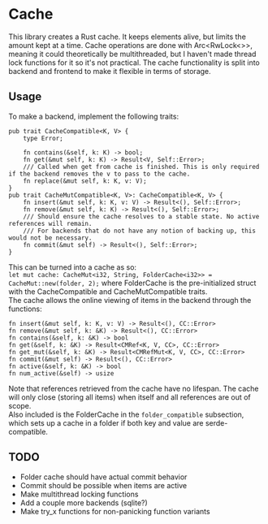 # Cache
This library creates a Rust cache. It keeps elements alive, but limits the amount kept at a time. Cache operations are done with Arc<RwLock<>>, meaning it could theoretically be multithreaded, but I haven't made thread lock functions for it so it's not practical. The cache functionality is split into backend and frontend to make it flexible in terms of storage.
## Usage
To make a backend, implement the following traits:  
```
pub trait CacheCompatible<K, V> {
    type Error;

    fn contains(&self, k: K) -> bool;
    fn get(&mut self, k: K) -> Result<V, Self::Error>;
    /// Called when get from cache is finished. This is only required if the backend removes the v to pass to the cache.
    fn replace(&mut self, k: K, v: V);
}
pub trait CacheMutCompatible<K, V>: CacheCompatible<K, V> {
    fn insert(&mut self, k: K, v: V) -> Result<(), Self::Error>;
    fn remove(&mut self, k: K) -> Result<(), Self::Error>;
    /// Should ensure the cache resolves to a stable state. No active references will remain.
    /// For backends that do not have any notion of backing up, this would not be necessary.
    fn commit(&mut self) -> Result<(), Self::Error>;
}
```
This can be turned into a cache as so:  
`let mut cache: CacheMut<i32, String, FolderCache<i32>> = CacheMut::new(folder, 2);`
where FolderCache<V> is the pre-initialized struct with the CacheCompatible and CacheMutCompatible traits.  
The cache allows the online viewing of items in the backend through the functions:  
```
fn insert(&mut self, k: K, v: V) -> Result<(), CC::Error>
fn remove(&mut self, k: &K) -> Result<(), CC::Error>
fn contains(&self, k: &K) -> bool
fn get(&self, k: &K) -> Result<CMRef<K, V, CC>, CC::Error>
fn get_mut(&self, k: &K) -> Result<CMRefMut<K, V, CC>, CC::Error>
fn commit(&mut self) -> Result<(), CC::Error>
fn active(&self, k: &K) -> bool
fn num_active(&self) -> usize
```
Note that references retrieved from the cache have no lifespan. The cache will only close (storing all items) when itself and all references are out of scope.  
Also included is the FolderCache in the `folder_compatible` subsection, which sets up a cache in a folder if both key and value are serde-compatible.
## TODO
- Folder cache should have actual commit behavior
- Commit should be possible when items are active
- Make multithread locking functions
- Add a couple more backends (sqlite?)
- Make try_x functions for non-panicking function variants
